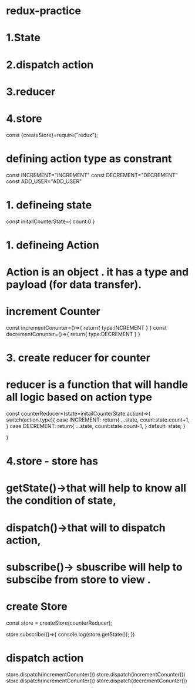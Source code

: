 

# redux-practice
# 1.State 
# 2.dispatch action
# 3.reducer
# 4.store 

const {createStore}=require("redux");

# defining action type as constrant
const INCREMENT="INCREMENT"
const DECREMENT="DECREMENT"
const ADD_USER="ADD_USER"

# 1. defineing state 
const initailCounterState={
    count:0
}

# 1. defineing Action 
# Action is an object . it has a type  and payload (for data transfer).

# increment Counter
const incrementConunter=()=>{
    return{
        type:INCREMENT
    }
}
const decrementConunter=()=>{
    return{
        type:DECREMENT
    }
}

# 3. create reducer for counter
# reducer is a function that will handle all logic based on action type 
const counterReducer=(state=initailCounterState,action)=>{
    switch(action.type){
        case INCREMENT:
            return{
                ...state,
                count:state.count+1,
            }
        case DECREMENT:
            return{
                ...state,
                count:state.count-1,
            }
        default:
            state;
    }

}


# 4.store - store has 
#          getState()->that will help to know all the condition of state,
#         dispatch()->that will to dispatch action,
#         subscribe()-> sbuscribe will help to subscibe from store to view .

# create Store
const store = createStore(counterReducer);

store.subscribe(()=>{
    console.log(store.getState());
})

# dispatch action
store.dispatch(incrementConunter())
store.dispatch(incrementConunter())
store.dispatch(incrementConunter())
store.dispatch(decrementConunter())
